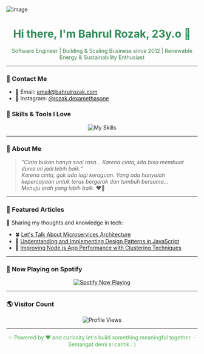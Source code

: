 ![image](https://media.licdn.com/dms/image/v2/D4D16AQG9LFaMaOW2tA/profile-displaybackgroundimage-shrink_350_1400/B4DZg5srPNHAAk-/0/1753314671957?e=1756339200&v=beta&t=1YzeVR5Tdpdc2rdaYRUcL8iJWP0lYnVzx7ozrorj2uI)
<h1 align="center" style="color: #2e8b57;">Hi there, I'm Bahrul Rozak, 23y.o 👋</h1>

<p align="center" style="color: #3a7d44;">
  Software Engineer | Building & Scaling Business since 2012 | Renewable Energy & Sustainability Enthusiast
  <br>
</p>

---

### 🌱 Contact Me
- 📧 Email: [email@bahrulrozak.com](mailto:email@bahrulrozak.com)  
- 📸 Instagram: [@rozak.dexamethasone](https://www.instagram.com/rozak.dexamethasone)


### 🍃 Skills & Tools I Love
<p align="center">
  <img src="https://skillicons.dev/icons?i=html,javascript,typescript,dart,java,php,golang,c,python,bootstrap,django,flask,laravel,net,angular,firebase,mysql,mongodb,sqlite,ruby&theme=light&perline=10" alt="My Skills">
</p>

---

### 🌿 About Me
> _"Cinta bukan hanya soal rasa... Karena cinta, kita bisa membuat dunia ini jadi lebih baik."_  
> _Karena cinta, gak ada lagi keraguan. Yang ada hanyalah kepercayaan untuk terus bergerak dan tumbuh bersama..._  
> _Menuju arah yang lebih baik._ ❤️🌱

---

### 🌳 Featured Articles
📗 Sharing my thoughts and knowledge in tech:

- 🍀 [Let's Talk About Microservices Architecture](https://medium.com/@bahrulrozak/lets-talk-about-microservices-architecture-f38eee796001)  
- 🌴 [Understanding and Implementing Design Patterns in JavaScript](https://medium.com/@bahrulrozak/understanding-and-implementing-design-patterns-in-javascript-16551e3ae2aa)  
- 🌵 [Improving Node.js App Performance with Clustering Techniques](https://medium.com/@bahrulrozak/implementation-of-clustering-techniques-to-improve-node-js-application-performance-85aa75255a17)

---

### 🎵 Now Playing on Spotify
<p align="center">
  <a href="https://github.com/kittinan/spotify-github-profile">
    <img src="https://spotify-github-profile.kittinanx.com/api/view?uid=y815lrm95x23ga03elyv3x2jc&cover_image=true&theme=default&show_offline=true&background_color=2e8b57&interchange=true&bar_color=4caf50&bar_color_cover=true" alt="Spotify Now Playing">
  </a>
</p>

---

### 🌎 Visitor Count
<p align="center">
   <img src="https://komarev.com/ghpvc/?username=Bahrul-Rozak&label=Profile%20views&color=ff69b4&style=flat" alt="Profile Views">
</p>

---

<p align="center" style="color: #4caf50;">
  ✨ Powered by ❤️ and curiosity let's build something meaningful together. - Semangat demi si cantik : )
</p>

<!-- Proudly generated by GPRM ( https://gprm.itsvg.in ) -->
